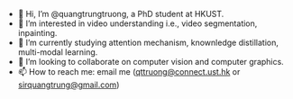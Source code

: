 - 👋 Hi, I’m @quangtrungtruong, a PhD student at HKUST.
- 👀 I’m interested in video understanding i.e., video segmentation, inpainting. 
- 🌱 I’m currently studying attention mechanism, knownledge distillation, multi-modal learning.
- 💞️ I’m looking to collaborate on computer vision and computer graphics.
- 📫 How to reach me: email me (qttruong@connect.ust.hk or sirquangtrung@gmail.com)

<!---
quangtrungtruong/quangtrungtruong is a ✨ special ✨ repository because its `README.md` (this file) appears on your GitHub profile.
You can click the Preview link to take a look at your changes.
--->
